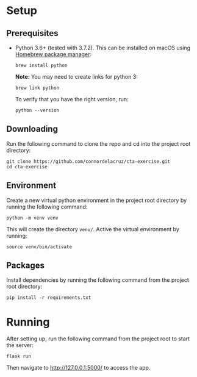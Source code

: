 # Setup

## Prerequisites

- Python 3.6+ (tested with 3.7.2). This can be installed on macOS using
  [Homebrew package manager](https://brew.sh/):

    ```
    brew install python   
    ```

    **Note:** You may need to create links for python 3:

    ```
    brew link python
    ```

    To verify that you have the right version, run:

    ```
    python --version
    ```

## Downloading

Run the following command to clone the repo and cd into the project root
directory:

```
git clone https://github.com/connordelacruz/cta-exercise.git
cd cta-exercise
```

## Environment

Create a new virtual python environment in the project root directory by
running the following command:

```
python -m venv venv
```

This will create the directory `venv/`. Active the virtual environment by
running:

```
source venv/bin/activate
```

## Packages

Install dependencies by running the following command from the project root
directory:

```
pip install -r requirements.txt
```


# Running

After setting up, run the following command from the project root to start the
server:

```
flask run
```

Then navigate to http://127.0.0.1:5000/ to access the app.

